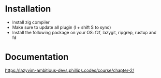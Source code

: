 # Installation
- Install zig compiler
- Make sure to update all plugin (l + shift S to sync)
- Install the following package on your OS: fzf, lazygit, ripgrep, rustup and fd
# Documentation 
https://lazyvim-ambitious-devs.phillips.codes/course/chapter-2/
